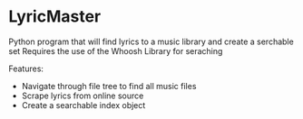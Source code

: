 LyricMaster
===========

Python program that will find lyrics to a music library and create a serchable set
Requires the use of the Whoosh Library for seraching

Features:
- Navigate through file tree to find all music files
- Scrape lyrics from online source
- Create a searchable index object
